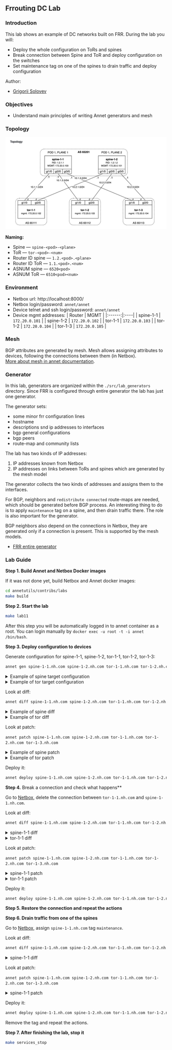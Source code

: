 ## Frrouting DC Lab

### Introduction

This lab shows an example of DC networks built on FRR. During the lab you will:

- Deploy the whole configuration on ToRs and spines
- Break connection between Spine and ToR and deploy configuration on the switches
- Set maintenance tag on one of the spines to drain traffic and deploy configuration

Author:

- [Grigorii Solovev](https://github.com/gs1571)

### Objectives

- Understand main principles of writing Annet generators and mesh

### Topology

![lab-topology](./images/topology.png)

**Naming:**

- Spine — `spine-<pod>-<plane>`
- ToR — `tor-<pod>-<num>`
- Router ID spine — `1.2.<pod>.<plane>`
- Router ID ToR — `1.1.<pod>.<num>`
- ASNUM spine — `6520<pod>`
- ASNUM ToR — `6510<pod><num>`

### Environment

- Netbox url: http://localhost:8000/
- Netbox login/password: `annet/annet`
- Device telnet and ssh login/password: `annet/annet`  
- Device mgmt addresses:
   | Router | MGMT |
   |:------:|:----|
   | spine-1-1 | `172.20.0.101` |
   | spine-1-2 | `172.20.0.102` |
   | tor-1-1 | `172.20.0.103` |
   | tor-1-2 | `172.20.0.104` |
   | tor-1-3 | `172.20.0.105` |

### Mesh

BGP attributes are generated by mesh. Mesh allows assigning attributes to devices, following the connections between them (in Netbox).  
[More about mesh in annet documentation](https://annetutil.github.io/annet/main/mesh/index.html).

### Generator

In this lab, generators are organized within the `./src/lab_generators` directory. Since FRR is configured through entire generator the lab has just one generator.

The generator sets:
- some minor frr configuration lines
- hostname
- descriptions snd ip addresses to interfaces
- bgp general configurations
- bgp peers
- route-map and community lists

The lab has two kinds of IP addresses:

1. IP addresses known from Netbox
2. IP addresses on links between ToRs and spines which are generated by the mesh model

The generator collects the two kinds of addresses and assigns them to the interfaces.

For BGP, neighbors and `redistribute connected` route-maps are needed, which should be generated before BGP process. An interesting thing to do is to apply `maintenance` tag on a spine, and then drain traffic there. The role is also important for the generator.

BGP neighbors also depend on the connections in Netbox, they are generated only if a connection is present. This is supported by the mesh models.

- [FRR entire generator](./src/lab_generators/entire_frr.py)

### Lab Guide

**Step 1. Build Annet and Netbox Docker images**

If it was not done yet, build Netbox and Annet docker images:

```bash
cd annetutils/contribs/labs
make build
```

**Step 2. Start the lab**

```bash
make lab11
```

After this step you will be automatically logged in to annet container as a root. You can login manually by `docker exec -u root -t -i annet /bin/bash`.

**Step 3. Deploy configuration to devices**

Generate configuration for spine-1-1, spine-1-2, tor-1-1, tor-1-2, tor-1-3:

```bash
annet gen spine-1-1.nh.com spine-1-2.nh.com tor-1-1.nh.com tor-1-2.nh.com tor-1-3.nh.com
```

<details>
<summary>Example of spine target configuration</summary>

```
frr defaults datacenter
service integrated-vtysh-config

hostname spine-1-1
log file /var/log/frr/frr.log

interface eth0
 ip address 172.20.0.111/24
exit

interface eth1
 description tor-1-1.nh.com@eth1
 ip address 10.1.1.11/24
exit

interface eth2
 description tor-1-2.nh.com@eth1
 ip address 10.1.2.11/24
exit

interface eth3
 description tor-1-3.nh.com@eth1
 ip address 10.1.3.11/24
exit

router bgp 65201
 bgp router-id 1.2.1.1
 neighbor TOR peer-group
 neighbor 10.1.1.12 remote-as 65111
 neighbor 10.1.1.12 peer-group TOR
 neighbor 10.1.2.12 remote-as 65112
 neighbor 10.1.2.12 peer-group TOR
 neighbor 10.1.3.12 remote-as 65113
 neighbor 10.1.3.12 peer-group TOR
 address-family ipv4 unicast
  neighbor TOR route-map SPINE_IMPORT_TOR in
  neighbor TOR route-map SPINE_EXPORT_TOR out
 exit-address-family
exit

bgp community-list standard TOR_NETS seq 5 permit 65000:1
bgp community-list standard GSHUT seq 5 permit graceful-shutdown

route-map SPINE_IMPORT_TOR permit 10
 match community TOR_NETS
exit

route-map SPINE_IMPORT_TOR deny 9999
exit


route-map SPINE_EXPORT_TOR permit 10
 match community TOR_NETS
exit

route-map SPINE_EXPORT_TOR deny 9999
exit

line vty
```

</details>

<details>
<summary>Example of tor target configuration</summary>

```
frr defaults datacenter
service integrated-vtysh-config

hostname tor-1-1
log file /var/log/frr/frr.log

interface eth0
 ip address 172.20.0.113/24
exit

interface eth1
 description spine-1-1.nh.com@eth1
 ip address 10.1.1.12/24
exit

interface eth2
 description spine-1-2.nh.com@eth1
 ip address 10.2.1.12/24
exit

interface eth3
exit

interface lo
 ip address 10.0.0.1/32
exit

router bgp 65111
 bgp router-id 1.1.1.1
 neighbor SPINE peer-group
 neighbor 10.1.1.11 remote-as 65201
 neighbor 10.1.1.11 peer-group SPINE
 neighbor 10.2.1.11 remote-as 65201
 neighbor 10.2.1.11 peer-group SPINE
 address-family ipv4 unicast
  redistribute connected route-map IMPORT_CONNECTED
  neighbor SPINE route-map TOR_IMPORT_SPINE in
  neighbor SPINE route-map TOR_EXPORT_SPINE out
  maximum-paths 16
 exit-address-family
exit

bgp community-list standard TOR_NETS seq 5 permit 65000:1
bgp community-list standard GSHUT seq 5 permit graceful-shutdown

route-map TOR_IMPORT_SPINE permit 10
 match community GSHUT
 set local-preference 0

route-map TOR_IMPORT_SPINE permit 20
 set local-preference 100

route-map TOR_EXPORT_SPINE permit 10
 match community TOR_NETS
exit

route-map TOR_EXPORT_SPINE deny 9999
exit

route-map IMPORT_CONNECTED permit 10
 match interface lo
 set community 65000:1
exit

route-map IMPORT_CONNECTED deny 9999
exit

line vty
```

</details>

Look at diff:
```bash
annet diff spine-1-1.nh.com spine-1-2.nh.com tor-1-1.nh.com tor-1-2.nh.com tor-1-3.nh.com
```

<details>
<summary>Example of spine diff</summary>

```diff
---
+++
@@ -1,7 +1,7 @@
 frr defaults datacenter
 service integrated-vtysh-config

-hostname frr-r1
+hostname spine-1-1
 log file /var/log/frr/frr.log

 interface eth0
@@ -9,15 +9,51 @@
 exit

 interface eth1
- no ip address
+ description tor-1-1.nh.com@eth1
+ ip address 10.1.1.11/24
 exit

 interface eth2
- no ip address
+ description tor-1-2.nh.com@eth1
+ ip address 10.1.2.11/24
 exit

 interface eth3
- no ip address
+ description tor-1-3.nh.com@eth1
+ ip address 10.1.3.11/24
+exit
+
+router bgp 65201
+ bgp router-id 1.2.1.1
+ neighbor TOR peer-group
+ neighbor 10.1.1.12 remote-as 65111
+ neighbor 10.1.1.12 peer-group TOR
+ neighbor 10.1.2.12 remote-as 65112
+ neighbor 10.1.2.12 peer-group TOR
+ neighbor 10.1.3.12 remote-as 65113
+ neighbor 10.1.3.12 peer-group TOR
+ address-family ipv4 unicast
+  neighbor TOR route-map SPINE_IMPORT_TOR in
+  neighbor TOR route-map SPINE_EXPORT_TOR out
+ exit-address-family
+exit
+
+bgp community-list standard TOR_NETS seq 5 permit 65000:1
+bgp community-list standard GSHUT seq 5 permit graceful-shutdown
+
+route-map SPINE_IMPORT_TOR permit 10
+ match community TOR_NETS
+exit
+
+route-map SPINE_IMPORT_TOR deny 9999
+exit
+
+
+route-map SPINE_EXPORT_TOR permit 10
+ match community TOR_NETS
+exit
+
+route-map SPINE_EXPORT_TOR deny 9999
 exit

 line vty
```

</details>

<details>
<summary>Example of tor diff</summary>

```diff
---
+++
@@ -1,7 +1,7 @@
 frr defaults datacenter
 service integrated-vtysh-config

-hostname frr-r3
+hostname tor-1-1
 log file /var/log/frr/frr.log

 interface eth0
@@ -9,15 +9,60 @@
 exit

 interface eth1
- no ip address
+ description spine-1-1.nh.com@eth1
+ ip address 10.1.1.12/24
 exit

 interface eth2
- no ip address
+ description spine-1-2.nh.com@eth1
+ ip address 10.2.1.12/24
 exit

 interface eth3
- no ip address
+exit
+
+interface lo
+ ip address 10.0.0.1/32
+exit
+
+router bgp 65111
+ bgp router-id 1.1.1.1
+ neighbor SPINE peer-group
+ neighbor 10.1.1.11 remote-as 65201
+ neighbor 10.1.1.11 peer-group SPINE
+ neighbor 10.2.1.11 remote-as 65201
+ neighbor 10.2.1.11 peer-group SPINE
+ address-family ipv4 unicast
+  redistribute connected route-map IMPORT_CONNECTED
+  neighbor SPINE route-map TOR_IMPORT_SPINE in
+  neighbor SPINE route-map TOR_EXPORT_SPINE out
+  maximum-paths 16
+ exit-address-family
+exit
+
+bgp community-list standard TOR_NETS seq 5 permit 65000:1
+bgp community-list standard GSHUT seq 5 permit graceful-shutdown
+
+route-map TOR_IMPORT_SPINE permit 10
+ match community GSHUT
+ set local-preference 0
+
+route-map TOR_IMPORT_SPINE permit 20
+ set local-preference 100
+
+route-map TOR_EXPORT_SPINE permit 10
+ match community TOR_NETS
+exit
+
+route-map TOR_EXPORT_SPINE deny 9999
+exit
+
+route-map IMPORT_CONNECTED permit 10
+ match interface lo
+ set community 65000:1
+exit
+
+route-map IMPORT_CONNECTED deny 9999
 exit

 line vty
```

</details>

Look at patch:

`annet patch spine-1-1.nh.com spine-1-2.nh.com tor-1-1.nh.com tor-1-2.nh.com tor-1-3.nh.com`


<details>
<summary>Example of spine patch</summary>

```
frr defaults datacenter
service integrated-vtysh-config

hostname spine-1-1
log file /var/log/frr/frr.log

interface eth0
 ip address 172.20.0.111/24
exit

interface eth1
 description tor-1-1.nh.com@eth1
 ip address 10.1.1.11/24
exit

interface eth2
 description tor-1-2.nh.com@eth1
 ip address 10.1.2.11/24
exit

interface eth3
 description tor-1-3.nh.com@eth1
 ip address 10.1.3.11/24
exit

router bgp 65201
 bgp router-id 1.2.1.1
 neighbor TOR peer-group
 neighbor 10.1.1.12 remote-as 65111
 neighbor 10.1.1.12 peer-group TOR
 neighbor 10.1.2.12 remote-as 65112
 neighbor 10.1.2.12 peer-group TOR
 neighbor 10.1.3.12 remote-as 65113
 neighbor 10.1.3.12 peer-group TOR
 address-family ipv4 unicast
  neighbor TOR route-map SPINE_IMPORT_TOR in
  neighbor TOR route-map SPINE_EXPORT_TOR out
 exit-address-family
exit

bgp community-list standard TOR_NETS seq 5 permit 65000:1
bgp community-list standard GSHUT seq 5 permit graceful-shutdown

route-map SPINE_IMPORT_TOR permit 10
 match community TOR_NETS
exit

route-map SPINE_IMPORT_TOR deny 9999
exit


route-map SPINE_EXPORT_TOR permit 10
 match community TOR_NETS
exit

route-map SPINE_EXPORT_TOR deny 9999
exit

line vty
```

</details>

<details>
<summary>Example of tor patch</summary>

```
frr defaults datacenter
service integrated-vtysh-config

hostname tor-1-1
log file /var/log/frr/frr.log

interface eth0
 ip address 172.20.0.113/24
exit

interface eth1
 description spine-1-1.nh.com@eth1
 ip address 10.1.1.12/24
exit

interface eth2
 description spine-1-2.nh.com@eth1
 ip address 10.2.1.12/24
exit

interface eth3
exit

interface lo
 ip address 10.0.0.1/32
exit

router bgp 65111
 bgp router-id 1.1.1.1
 neighbor SPINE peer-group
 neighbor 10.1.1.11 remote-as 65201
 neighbor 10.1.1.11 peer-group SPINE
 neighbor 10.2.1.11 remote-as 65201
 neighbor 10.2.1.11 peer-group SPINE
 address-family ipv4 unicast
  redistribute connected route-map IMPORT_CONNECTED
  neighbor SPINE route-map TOR_IMPORT_SPINE in
  neighbor SPINE route-map TOR_EXPORT_SPINE out
  maximum-paths 16
 exit-address-family
exit

bgp community-list standard TOR_NETS seq 5 permit 65000:1
bgp community-list standard GSHUT seq 5 permit graceful-shutdown

route-map TOR_IMPORT_SPINE permit 10
 match community GSHUT
 set local-preference 0

route-map TOR_IMPORT_SPINE permit 20
 set local-preference 100

route-map TOR_EXPORT_SPINE permit 10
 match community TOR_NETS
exit

route-map TOR_EXPORT_SPINE deny 9999
exit

route-map IMPORT_CONNECTED permit 10
 match interface lo
 set community 65000:1
exit

route-map IMPORT_CONNECTED deny 9999
exit

line vty
```

</details>

Deploy it:
```bash
annet deploy spine-1-1.nh.com spine-1-2.nh.com tor-1-1.nh.com tor-1-2.nh.com tor-1-3.nh.com
```

**Step 4.** Break a connection and check what happens**

Go to [Netbox](http://localhost:8000/dcim/devices/7/), delete the connection between `tor-1-1.nh.com` and `spine-1-1.nh.com`.

Look at diff:
```bash
annet diff spine-1-1.nh.com spine-1-2.nh.com tor-1-1.nh.com tor-1-2.nh.com tor-1-3.nh.com
```

<details>
<summary>spine-1-1 diff</summary>

```diff
---
+++
@@ -9,8 +9,6 @@
 exit

 interface eth1
- description tor-1-1.nh.com@eth1
- ip address 10.1.1.11/24
 exit

 interface eth2
@@ -26,8 +24,6 @@
 router bgp 65201
  bgp router-id 1.2.1.1
  neighbor TOR peer-group
- neighbor 10.1.1.12 remote-as 65111
- neighbor 10.1.1.12 peer-group TOR
  neighbor 10.1.2.12 remote-as 65112
  neighbor 10.1.2.12 peer-group TOR
  neighbor 10.1.3.12 remote-as 65113
```

</details>

<details>
<summary>tor-1-1 diff</summary>

```diff
---
+++
@@ -9,8 +9,6 @@
 exit

 interface eth1
- description spine-1-1.nh.com@eth1
- ip address 10.1.1.12/24
 exit

 interface eth2
@@ -28,8 +26,6 @@
 router bgp 65111
  bgp router-id 1.1.1.1
  neighbor SPINE peer-group
- neighbor 10.1.1.11 remote-as 65201
- neighbor 10.1.1.11 peer-group SPINE
  neighbor 10.2.1.11 remote-as 65201
  neighbor 10.2.1.11 peer-group SPINE
  address-family ipv4 unicast
```

</details>

Look at patch:

`annet patch spine-1-1.nh.com spine-1-2.nh.com tor-1-1.nh.com tor-1-2.nh.com tor-1-3.nh.com`

<details>
<summary>spine-1-1 patch</summary>

```
frr defaults datacenter
service integrated-vtysh-config

hostname spine-1-1
log file /var/log/frr/frr.log

interface eth0
 ip address 172.20.0.111/24
exit

interface eth1
exit

interface eth2
 description tor-1-2.nh.com@eth1
 ip address 10.1.2.11/24
exit

interface eth3
 description tor-1-3.nh.com@eth1
 ip address 10.1.3.11/24
exit

router bgp 65201
 bgp router-id 1.2.1.1
 neighbor TOR peer-group
 neighbor 10.1.2.12 remote-as 65112
 neighbor 10.1.2.12 peer-group TOR
 neighbor 10.1.3.12 remote-as 65113
 neighbor 10.1.3.12 peer-group TOR
 address-family ipv4 unicast
  neighbor TOR route-map SPINE_IMPORT_TOR in
  neighbor TOR route-map SPINE_EXPORT_TOR out
 exit-address-family
exit

bgp community-list standard TOR_NETS seq 5 permit 65000:1
bgp community-list standard GSHUT seq 5 permit graceful-shutdown

route-map SPINE_IMPORT_TOR permit 10
 match community TOR_NETS
exit

route-map SPINE_IMPORT_TOR deny 9999
exit


route-map SPINE_EXPORT_TOR permit 10
 match community TOR_NETS
exit

route-map SPINE_EXPORT_TOR deny 9999
exit

line vty
```

</details>

<details>
<summary>tor-1-1 patch</summary>

```
frr defaults datacenter
service integrated-vtysh-config

hostname tor-1-1
log file /var/log/frr/frr.log

interface eth0
 ip address 172.20.0.113/24
exit

interface eth1
exit

interface eth2
 description spine-1-2.nh.com@eth1
 ip address 10.2.1.12/24
exit

interface eth3
exit

interface lo
 ip address 10.0.0.1/32
exit

router bgp 65111
 bgp router-id 1.1.1.1
 neighbor SPINE peer-group
 neighbor 10.2.1.11 remote-as 65201
 neighbor 10.2.1.11 peer-group SPINE
 address-family ipv4 unicast
  redistribute connected route-map IMPORT_CONNECTED
  neighbor SPINE route-map TOR_IMPORT_SPINE in
  neighbor SPINE route-map TOR_EXPORT_SPINE out
  maximum-paths 16
 exit-address-family
exit

bgp community-list standard TOR_NETS seq 5 permit 65000:1
bgp community-list standard GSHUT seq 5 permit graceful-shutdown

route-map TOR_IMPORT_SPINE permit 10
 match community GSHUT
 set local-preference 0

route-map TOR_IMPORT_SPINE permit 20
 set local-preference 100

route-map TOR_EXPORT_SPINE permit 10
 match community TOR_NETS
exit

route-map TOR_EXPORT_SPINE deny 9999
exit

route-map IMPORT_CONNECTED permit 10
 match interface lo
 set community 65000:1
exit

route-map IMPORT_CONNECTED deny 9999
exit

line vty
```

</details>

Deploy it:
```bash
annet deploy spine-1-1.nh.com spine-1-2.nh.com tor-1-1.nh.com tor-1-2.nh.com tor-1-3.nh.com
```

**Step 5. Restore the connection and repeat the actions**

**Step 6. Drain traffic from one of the spines**

Go to [Netbox](http://localhost:8000/dcim/devices/5/), assign `spine-1-1.nh.com` tag `maintenance`.

Look at diff:
```bash
annet diff spine-1-1.nh.com spine-1-2.nh.com tor-1-1.nh.com tor-1-2.nh.com tor-1-3.nh.com
```

<details>
<summary>spine-1-1 diff</summary>

```diff
---
+++
@@ -51,6 +51,7 @@

 route-map SPINE_EXPORT_TOR permit 10
  match community TOR_NETS
+ set community 65535:0 additive
 exit

 route-map SPINE_EXPORT_TOR deny 9999
```

</details>

Look at patch:

`annet patch spine-1-1.nh.com spine-1-2.nh.com tor-1-1.nh.com tor-1-2.nh.com tor-1-3.nh.com`

<details>
<summary>spine-1-1 patch</summary>

```
frr defaults datacenter
service integrated-vtysh-config

hostname spine-1-1
log file /var/log/frr/frr.log

interface eth0
 ip address 172.20.0.111/24
exit

interface eth1
 description tor-1-1.nh.com@eth1
 ip address 10.1.1.11/24
exit

interface eth2
 description tor-1-2.nh.com@eth1
 ip address 10.1.2.11/24
exit

interface eth3
 description tor-1-3.nh.com@eth1
 ip address 10.1.3.11/24
exit

router bgp 65201
 bgp router-id 1.2.1.1
 neighbor TOR peer-group
 neighbor 10.1.1.12 remote-as 65111
 neighbor 10.1.1.12 peer-group TOR
 neighbor 10.1.2.12 remote-as 65112
 neighbor 10.1.2.12 peer-group TOR
 neighbor 10.1.3.12 remote-as 65113
 neighbor 10.1.3.12 peer-group TOR
 address-family ipv4 unicast
  neighbor TOR route-map SPINE_IMPORT_TOR in
  neighbor TOR route-map SPINE_EXPORT_TOR out
 exit-address-family
exit

bgp community-list standard TOR_NETS seq 5 permit 65000:1
bgp community-list standard GSHUT seq 5 permit graceful-shutdown

route-map SPINE_IMPORT_TOR permit 10
 match community TOR_NETS
exit

route-map SPINE_IMPORT_TOR deny 9999
exit


route-map SPINE_EXPORT_TOR permit 10
 match community TOR_NETS
 set community 65535:0 additive
exit

route-map SPINE_EXPORT_TOR deny 9999
exit

line vty
```

</details>

Deploy it:
```bash
annet deploy spine-1-1.nh.com spine-1-2.nh.com tor-1-1.nh.com tor-1-2.nh.com tor-1-3.nh.com
```

Remove the tag and repeat the actions.

**Step 7. After finishing the lab, stop it**

```bash
make services_stop
```
